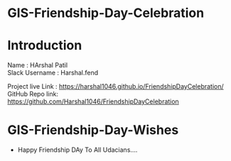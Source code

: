 # GIS-Friendship-Day-Celebration


# Introduction

 Name : HArshal Patil <br>
 Slack Username : Harshal.fend <br>

 Project live Link : https://harshal1046.github.io/FriendshipDayCelebration/ <br>
 GitHub Repo link: https://github.com/Harshal1046/FriendshipDayCelebration <br>
 
# GIS-Friendship-Day-Wishes

* Happy Friendship DAy To All Udacians....
 
